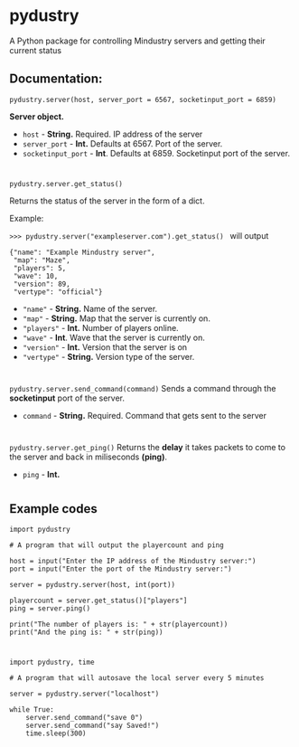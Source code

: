 
# pydustry
A Python package for controlling Mindustry servers and getting their current status

## Documentation:


`pydustry.server(host, server_port = 6567, socketinput_port = 6859)`

**Server object.**
 - `host` - **String.** Required. IP address of the server
 - `server_port` - **Int.** Defaults at 6567. Port of the server.
 - `socketinput_port` - **Int**. Defaults at 6859. Socketinput port of the server.
#
 `pydustry.server.get_status()`

Returns the status of the server in the form of a dict.

Example:

 `>>> pydustry.server("exampleserver.com").get_status() `
	will output

    {"name": "Example Mindustry server",
     "map": "Maze",
     "players": 5, 
     "wave": 10, 
     "version": 89, 
     "vertype": "official"}
     
   
 - `"name"` - **String.** Name of the server.
 - `"map"` - **String.** Map that the server is currently on.
 - `"players"` - **Int.** Number of players online.
 - `"wave"` - **Int**. Wave that the server is currently on.
 - `"version"` - **Int.** Version that the server is on
 - `"vertype"` - **String.** Version type of the server.
#
`pydustry.server.send_command(command)`
Sends a command through the **socketinput** port of the server.
 - `command` - **String.** Required. Command that gets sent to the server
 #
 `pydustry.server.get_ping()`
 Returns the **delay** it takes packets to come to the server and back in miliseconds **(ping)**.
- `ping` - **Int.**
#
 ## Example codes
 

    import pydustry
    
    # A program that will output the playercount and ping
    
    host = input("Enter the IP address of the Mindustry server:")
    port = input("Enter the port of the Mindustry server:")
    
    server = pydustry.server(host, int(port))
    
    playercount = server.get_status()["players"]
    ping = server.ping()
    
    print("The number of players is: " + str(playercount))
    print("And the ping is: " + str(ping))
#
    import pydustry, time
    
    # A program that will autosave the local server every 5 minutes
    
    server = pydustry.server("localhost")
    
    while True:
        server.send_command("save 0")
        server.send_command("say Saved!")
        time.sleep(300)
